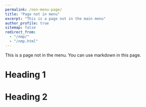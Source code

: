 ```yaml
---
permalink: /non-menu-page/
title: "Page not in menu"
excerpt: "This is a page not in the main menu"
author_profile: true
sitemap: false
redirect_from: 
  - "/nmp/"
  - "/nmp.html"
---
```


This is a page not in the menu. You can use markdown in this page.

Heading 1
======

Heading 2
======
